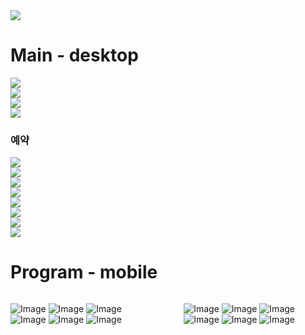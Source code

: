 
<div><img src="https://github.com/jingom368/oumtt/assets/67932739/e03c6766-908e-4281-99ab-4ec08456938f"></div>
<h1>Main - desktop</h1>
<div><img src="https://github.com/jingom368/oumtt/assets/67932739/b42a78b8-5026-40ab-a7a6-3de351373d56"></div>
<div><img src="https://github.com/jingom368/oumtt/assets/67932739/c819cfe0-ab64-4678-b83f-624f8b75a856"></div>
<div><img src="https://github.com/jingom368/oumtt/assets/67932739/48296d86-24f3-435c-9a9e-e1e3152ead15"></div>
<div><img src="https://github.com/jingom368/oumtt/assets/67932739/e14b08d6-9986-49a7-94df-f48cb9b39f31"></div>
<h3>예약</h3>
<div><img src="https://github.com/jingom368/oumtt/assets/67932739/eb0c3bdc-cb38-4daa-9e1d-8364b5ef0149"></div>
<div><img src="https://github.com/jingom368/oumtt/assets/67932739/fa96d0c8-2c6c-4971-9bd2-0172dc379988"></div>
<div><img src="https://github.com/jingom368/oumtt/assets/67932739/1b2df324-2578-4437-af5e-5231fa6fb0aa"></div>
<div><img src="https://github.com/jingom368/oumtt/assets/67932739/a89e366b-19eb-4925-a274-26c94c1da4c5"></div>
<div><img src="https://github.com/jingom368/oumtt/assets/67932739/9462fd70-6b7a-4625-a9ef-3fd3a8f1fa07"></div>
<div><img src="https://github.com/jingom368/oumtt/assets/67932739/b4df6d9b-06ec-4c0c-8e28-e7a6f93e0fd8"></div>
<div><img src="https://github.com/jingom368/oumtt/assets/67932739/ce2c3c9d-cad1-471c-85e8-121cc99265a1"></div>
<div><img src="https://github.com/jingom368/oumtt/assets/67932739/99a9a767-86cb-49e9-b590-3ca9bb46c6be"></div>

<h1>Program - mobile</h1>

<div style="float: left; width: 45%;">

![Image](https://github.com/jingom368/oumtt/assets/67932739/bbbf3f41-a52b-4c75-b1a0-34280745cb8e)
![Image](https://github.com/jingom368/oumtt/assets/67932739/fad58478-c2e4-47ea-94b3-8f78704dca7f)
![Image](https://github.com/jingom368/oumtt/assets/67932739/345d11ee-6f6b-4a19-9173-84a98ce6d1a0)
![Image](https://github.com/jingom368/oumtt/assets/67932739/185fd568-5cd3-4ee9-865d-769151a5d376)
![Image](https://github.com/jingom368/oumtt/assets/67932739/d70db9eb-10ae-4764-b37c-9fbf7d0cf36a)
![Image](https://github.com/jingom368/oumtt/assets/67932739/772cc791-0435-48f2-9bc2-0424b5cebd52)

</div>

<div style="float: right; width: 45%;">

![Image](https://github.com/jingom368/oumtt/assets/67932739/999aa3bf-a32d-4ab4-88b9-ff2451243dbd)
![Image](https://github.com/jingom368/oumtt/assets/67932739/6db12935-d19c-4ae1-b0d8-d6afb8cc46c9)
![Image](https://github.com/jingom368/oumtt/assets/67932739/8d46427e-d5e7-44de-96a8-616f27a49b51)
![Image](https://github.com/jingom368/oumtt/assets/67932739/f0544fa5-303a-4c39-a0c6-ed215810bfcb)
![Image](https://github.com/jingom368/oumtt/assets/67932739/2c6d529d-0977-4877-a3e2-fbcaf84f7cf7)
![Image](https://github.com/jingom368/oumtt/assets/67932739/eb7ff4c1-704a-47fd-8794-422b1d94d9cf)

</div>

<div style="clear: both;"></div>
